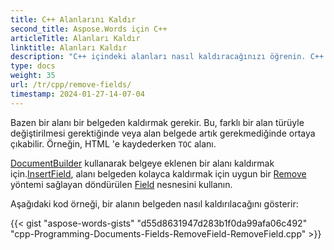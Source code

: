```yaml
---
title: C++ Alanlarını Kaldır
second_title: Aspose.Words için C++
articleTitle: Alanları Kaldır
linktitle: Alanları Kaldır
description: "C++ içindeki alanları nasıl kaldıracağınızı öğrenin. C++ API kullanarak alanları programlı olarak kaldırın."
type: docs
weight: 35
url: /tr/cpp/remove-fields/
timestamp: 2024-01-27-14-07-04
---
```


Bazen bir alanı bir belgeden kaldırmak gerekir. Bu, farklı bir alan türüyle değiştirilmesi gerektiğinde veya alan belgede artık gerekmediğinde ortaya çıkabilir. Örneğin, HTML 'e kaydederken `TOC` alanı.

[DocumentBuilder](https://reference.aspose.com/words/cpp/aspose.words/documentbuilder/) kullanarak belgeye eklenen bir alanı kaldırmak için.[InsertField](https://reference.aspose.com/words/cpp/class/aspose.words/documentbuilder/insertfield/), alanı belgeden kolayca kaldırmak için uygun bir [Remove](https://reference.aspose.com/words/cpp/aspose.words.fields/field/remove/) yöntemi sağlayan döndürülen [Field](https://reference.aspose.com/words/cpp/class/aspose.words.fields/field/) nesnesini kullanın.

Aşağıdaki kod örneği, bir alanın belgeden nasıl kaldırılacağını gösterir:

{{< gist "aspose-words-gists" "d55d8631947d283b1f0da99afa06c492" "cpp-Programming-Documents-Fields-RemoveField-RemoveField.cpp" >}}

